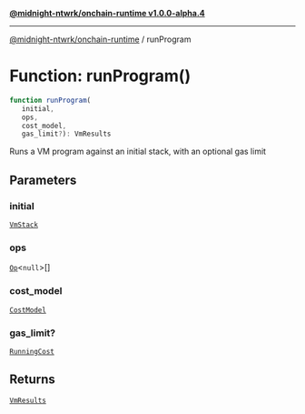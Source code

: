 [**@midnight-ntwrk/onchain-runtime v1.0.0-alpha.4**](../README.md)

***

[@midnight-ntwrk/onchain-runtime](../globals.md) / runProgram

# Function: runProgram()

```ts
function runProgram(
   initial, 
   ops, 
   cost_model, 
   gas_limit?): VmResults
```

Runs a VM program against an initial stack, with an optional gas limit

## Parameters

### initial

[`VmStack`](../classes/VmStack.md)

### ops

[`Op`](../type-aliases/Op.md)\<`null`\>[]

### cost\_model

[`CostModel`](../classes/CostModel.md)

### gas\_limit?

[`RunningCost`](../type-aliases/RunningCost.md)

## Returns

[`VmResults`](../classes/VmResults.md)
